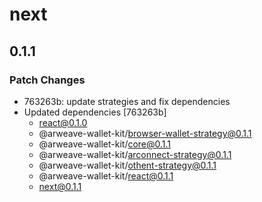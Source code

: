 # next

## 0.1.1

### Patch Changes

- 763263b: update strategies and fix dependencies
- Updated dependencies [763263b]
  - react@0.1.0
  - @arweave-wallet-kit/browser-wallet-strategy@0.1.1
  - @arweave-wallet-kit/core@0.1.1
  - @arweave-wallet-kit/arconnect-strategy@0.1.1
  - @arweave-wallet-kit/othent-strategy@0.1.1
  - @arweave-wallet-kit/react@0.1.1
  - next@0.1.1
